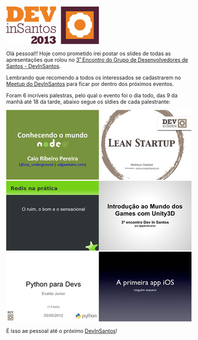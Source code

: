 [![DevInSantos](images/devinsantos.png "DevInSantos")](http://www.meetup.com/devinsantos/ "DevInSantos")

Olá pessoal!! Hoje como prometido irei postar os slides de todas as apresentações que rolou no [3˚ Encontro do Grupo de Desenvolvedores de Santos - DevInSantos](http://www.meetup.com/devinsantos/events/58256142/ "DevInSantos").

Lembrando que recomendo a todos os interessados se cadastrarem no [Meetup do DevInSantos](http://www.meetup.com/devinsantos/ "DevInSantos") para ficar por dentro dos próximos eventos.

Foram 6 incríveis palestras, pelo qual o evento foi o dia todo, das 9 da manhã até 18 da tarde, abaixo segue os sldies de cada palestrante:

[![Conhecendo o mundo Node.js](images/conhecendo-mundo-nodejs.jpg "Conhecendo o mundo Node.js")](https://speakerdeck.com/caioribeiropereira/conhecendo-o-mundo-node-dot-js "Conhecendo mundo Node.js")[![Lean startup](images/lean-startup.jpg "Lean startup")](http://www.slideshare.net/mhaddad/lean-startup-dev-in-santos "Lean startup")[![Redis na Prática](images/redis-na-pratica.jpg "Redis na Prática")](http://www.slideshare.net/timotta/redis-na-prtica "Redis na Prática")[![Unity3d](images/unity3d.jpg "Unity3d")](http://www.slideshare.net/gabrielcairesmar/unity3d-dev-in-12822241 "Unity3d")[![Python para devs](images/python-para-devs.jpg "Python para devs")](http://www.slideshare.net/InFog/python-para-devs "Python para devs")[![A primeira app iOS (a gente não esquece)](images/a-primeira-app-ios.jpg "A primeira app iOS (a gente não esquece)")](http://www.slideshare.net/RicardoValeriano/a-primeira-app-ios-a-gente-no-esquece "A primeira app iOS (a gente não esquece)")

É isso ae pessoal até o próximo [DevInSantos](http://www.meetup.com/devinsantos/ "DevInSantos")!